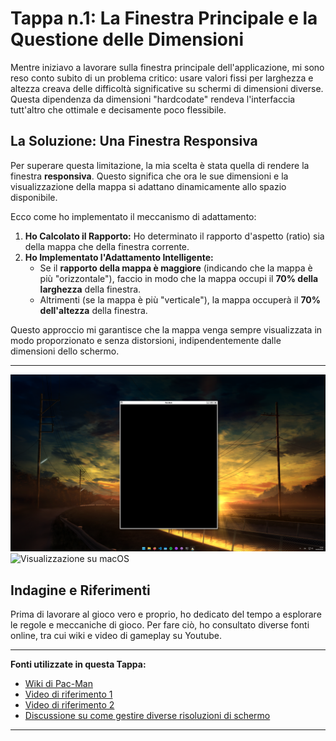 # Tappa n.1: La Finestra Principale e la Questione delle Dimensioni

Mentre iniziavo a lavorare sulla finestra principale dell'applicazione, mi sono reso conto subito di un problema critico: usare valori fissi per larghezza e altezza creava delle difficoltà significative su schermi di dimensioni diverse. Questa dipendenza da dimensioni "hardcodate" rendeva l'interfaccia tutt'altro che ottimale e decisamente poco flessibile.

## La Soluzione: Una Finestra Responsiva

Per superare questa limitazione, la mia scelta è stata quella di rendere la finestra **responsiva**. Questo significa che ora le sue dimensioni e la visualizzazione della mappa si adattano dinamicamente allo spazio disponibile.

Ecco come ho implementato il meccanismo di adattamento:

1.  **Ho Calcolato il Rapporto:** Ho determinato il rapporto d'aspetto (ratio) sia della mappa che della finestra corrente.
2.  **Ho Implementato l'Adattamento Intelligente:**
    * Se il **rapporto della mappa è maggiore** (indicando che la mappa è più "orizzontale"), faccio in modo che la mappa occupi il **70% della larghezza** della finestra.
    * Altrimenti (se la mappa è più "verticale"), la mappa occuperà il **70% dell'altezza** della finestra.

Questo approccio mi garantisce che la mappa venga sempre visualizzata in modo proporzionato e senza distorsioni, indipendentemente dalle dimensioni dello schermo.

---

![Visualizzazione su Windows](images/windows_screen.png)
![Visualizzazione su macOS](images/mac_screen.png)

## Indagine e Riferimenti
Prima di lavorare al gioco vero e proprio, ho dedicato del tempo a esplorare le regole e meccaniche di gioco. Per fare ciò, ho consultato diverse fonti online, tra cui wiki e video di gameplay su Youtube.

---

**Fonti utilizzate in questa Tappa:**
* [Wiki di Pac-Man](https://pacman.holenet.info/)
* [Video di riferimento 1](https://www.youtube.com/watch?v=i_OjztdQ8iw)
* [Video di riferimento 2](https://www.youtube.com/watch?v=AuoH0vz3Mqk)
* [Discussione su come gestire diverse risoluzioni di schermo](https://en.sfml-dev.org/forums/index.php?topic=18783.0)
---